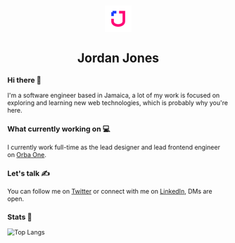 
<p align="center">
  <a href="https://heyjordn.com">
    <img alt="JordanJones" src="https://github.com/heyjordn/heyjordn/blob/master/static/apple-icon-120x120.png" width="60" />
  </a>
</p>
<h1 align="center">
  Jordan Jones
</h1>

### Hi there 🌊

I'm a software engineer based in Jamaica, a lot of my work is focused on exploring and learning new web technologies, which is probably why you're here.

### What currently working on 💻

I currently work full-time as the lead designer and lead frontend engineer on [Orba One](https://orbaone.com).

### Let's talk ✍️

You can follow me on [Twitter](https://twitter.com/jord_njones) or connect with me on [LinkedIn](https://www.linkedin.com/in/%F0%9F%8C%8A-jordan-jones-b44722114/), DMs are open.

### Stats :dizzy:
![Top Langs](https://github-readme-stats.vercel.app/api/top-langs/?username=heyjordn&theme=buefy&layout=compact)
